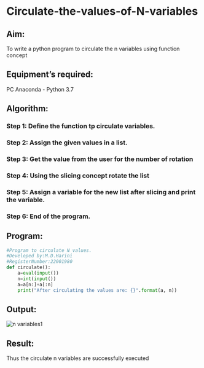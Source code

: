 # Circulate-the-values-of-N-variables
## Aim:
To write a python program to circulate the n variables using function concept
## Equipment’s required:
PC
Anaconda - Python 3.7
## Algorithm: 
### Step 1: Define the function tp circulate variables.
### Step 2: Assign the given values in a list.
### Step 3: Get the value from the user for the number of rotation
### Step 4: Using the slicing concept rotate the list
### Step 5: Assign a variable for the new list after slicing and print the variable.
### Step 6: End of the program.
## Program:
```python
#Program to circulate N values.
#Developed by:M.D.Harini
#RegisterNumber:22001980
def circulate():
    a=eval(input())
    n=int(input())
    a=a[n:]+a[:n]
    print("After circulating the values are: {}".format(a, n))
```
## Output:
![n variables1](https://user-images.githubusercontent.com/113497680/190848352-64012351-86fc-4179-9d65-925a62486464.png)





## Result:
Thus the circulate n variables are successfully executed



